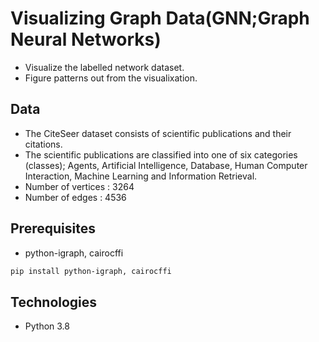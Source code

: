 # Visualizing Graph Data(GNN;Graph Neural Networks)
- Visualize the labelled network dataset.
- Figure patterns out from the visualixation.

## Data
- The CiteSeer dataset consists of scientific publications and their citations.
- The scientific publications are classified into one of six categories (classes); Agents, Artificial Intelligence, Database, Human Computer Interaction, Machine Learning and Information Retrieval.
- Number of vertices : 3264
- Number of edges : 4536

## Prerequisites
* python-igraph, cairocffi
```sh
pip install python-igraph, cairocffi
```

## Technologies
- Python 3.8
